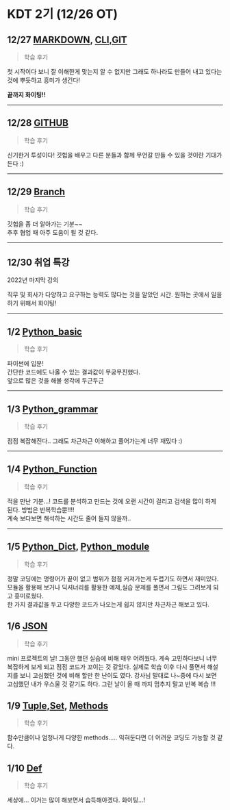 # KDT 2기 (12/26 OT)

## 12/27 [MARKDOWN](../markdown/markdown.md),   [CLI,GIT](./DEC27(GIT).md)

>학습 후기

첫 시작이다 보니 잘 이해한게 맞는지 알 수 없지만
그래도 하나라도 만들어 내고 있다는 것에 뿌듯하고 흥미가 생긴다!

**끝까지 화이팅!!**

---

## 12/28 [GITHUB](./DEC28(GITHUB).md)
>학습 후기

신기한거 투성이다! 깃헙을 배우고 다른 분들과 함께 무언갈 만들 수 있을 것이란 기대가 든다 :)

---

## 12/29 [Branch](DEC29(Branch).md)
>학습 후기

깃헙을 좀 더 알아가는 기분~~<br/>
추후 협업 때 아주 도움이 될 것 같다.

---
## 12/30 취업 특강
2022년 마지막 강의

직무 및 회사가 다양하고 요구하는 능력도 많다는 것을 알았던 시간.
원하는 곳에서 일을 하기 위해서 화이팅!

---

## 1/2 [Python_basic](JAN02(Python_Basic).md)
>학습 후기

파이썬에 입문!</br>
간단한 코드에도 나올 수 있는 결과값이 무궁무진했다.<br/>
앞으로 많은 것을 해볼 생각에 두근두근

---

## 1/3 [Python_grammar](JAN03(Python_ControlStatement).md)
>학습 후기

점점 복잡해진다..
그래도 차근차근 이해하고 풀어가는게 너무 재밌다 :)

---

## 1/4 [Python_Function](JAN04(Python_Function).md)
>학습 후기

적을 만난 기분...!
코드를 분석하고 만드는 것에 오랜 시간이 걸리고 검색을 많이 하게 된다. 방법은 반복학습뿐!!!!<br/>
계속 보다보면 해석하는 시간도 줄어 들지 않을까..

---

## 1/5 [Python_Dict](JAN05_1(Python_Dict).md), [Python_module](JAN05_2(Python_module).md)

>학습 후기

정말 코딩에는 명령어가 끝이 없고 범위가 점점 커져가는게 두렵기도 하면서 재미있다.<br/> 
모듈을 활용해 보거나 딕셔너리를 활용한 예제,실습 문제를 풀면서 그림도 그려보게 되고 흥미로웠다.<br/>
한 가지 결과값을 두고 다양한 코드가 나오는게 쉽지 않지만 차근차근 해보고 있다.

## 1/6 [JSON](JAN06(JASON).md)
> 학습 후기

mini 프로젝트의 날! 그동안 했던 실습에 비해 매우 어려웠다.
계속 고민하다보니 너무 복잡하게 보게 되고 점점 코드가 꼬이는 것 같았다.
실제로 학습 이후 다시 풀면서 해설지를 보니 고심했던 것에 비해 할만 한 난이도 였다. 강사님 말대로 나~중에 다시 보면 고심했던 내가 우스울 것 같기도 하다.
그런 날이 올 때 까지 멈추지 말고 반복 복습 !!!

## 1/9 [Tuple,Set](JAN09_1(Tuple,Set).md), [Methods](JAN09_2(Methods).md)
>학습 후기

함수만큼이나 엄청나게 다양한 methods.....
익혀둔다면 더 어려운 코딩도 가능할 것 같다.

## 1/10 [Def](JAN10(Def).md)

> 학습 후기

세상에... 이거는 많이 해보면서 습득해야겠다. 화이팅...!

